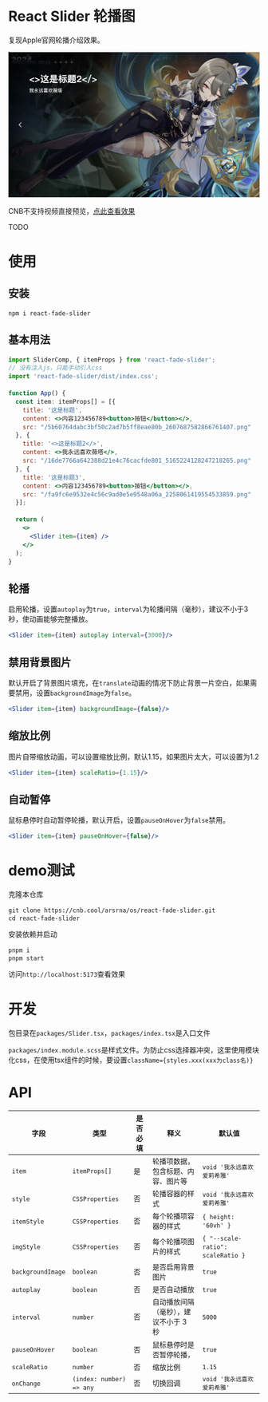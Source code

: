 # React Slider 轮播图

复现Apple官网轮播介绍效果。

![](image/48e2a6a8-d6c2-4ef3-a7b4-f99888474719.png)

CNB不支持视频直接预览，[点此查看效果](image/index.mp4)

TODO

# 使用

## 安装
````shell
npm i react-fade-slider
````

## 基本用法
```jsx
import SliderComp, { itemProps } from 'react-fade-slider';
// 没有注入js，只能手动引入css
import 'react-fade-slider/dist/index.css';

function App() {
  const item: itemProps[] = [{
    title: '这是标题',
    content: <>内容123456789<button>按钮</button></>,
    src: "/5b60764dabc3bf50c2ad7b5ff8eae80b_2607687582866761407.png"
  }, {
    title: '<>这是标题2</>',
    content: <>我永远喜欢薇塔</>,
    src: "/16de7766a642388d21e4c76cacfde801_5165224128247218265.png"
  }, {
    title: '这是标题3',
    content: <>内容123456789<button>按钮</button></>,
    src: "/fa9fc6e9532e4c56c9ad0e5e9548a06a_2258061419554533859.png"
  }];

  return (
    <>
      <Slider item={item} />
    </>
  );
}
```

## 轮播

启用轮播，设置`autoplay`为`true`，`interval`为轮播间隔（毫秒），建议不小于3秒，使动画能够完整播放。

````jsx
<Slider item={item} autoplay interval={3000}/>
````

## 禁用背景图片
默认开启了背景图片填充，在`translate`动画的情况下防止背景一片空白，如果需要禁用，设置`backgroundImage`为`false`。
````jsx
<Slider item={item} backgroundImage={false}/>
````

## 缩放比例
图片自带缩放动画，可以设置缩放比例，默认1.15，如果图片太大，可以设置为1.2
````jsx
<Slider item={item} scaleRatio={1.15}/>
````

## 自动暂停
鼠标悬停时自动暂停轮播，默认开启，设置`pauseOnHover`为`false`禁用。
````jsx
<Slider item={item} pauseOnHover={false}/>
````

# demo测试

克隆本仓库

```shell
git clone https://cnb.cool/arsrna/os/react-fade-slider.git
cd react-fade-slider
```

安装依赖并启动
```shell
pnpm i
pnpm start
```

访问`http://localhost:5173`查看效果

# 开发

包目录在`packages/Slider.tsx`，`packages/index.tsx`是入口文件

`packages/index.module.scss`是样式文件。为防止css选择器冲突，这里使用模块化css，在使用tsx组件的时候，要设置`className={styles.xxx(xxx为class名)}`


# API

| 字段 | 类型 | 是否必填 | 释义 | 默认值 |
|------|------|----------|------|-----------------------------|
| `item` | `itemProps[]` | 是 | 轮播项数据，包含标题、内容、图片等 | `void '我永远喜欢爱莉希雅'` |
| `style` | `CSSProperties` | 否 | 轮播容器的样式 | `void '我永远喜欢爱莉希雅'` |
| `itemStyle` | `CSSProperties` | 否 | 每个轮播项容器的样式 | `{ height: '60vh' }` |
| `imgStyle` | `CSSProperties` | 否 | 每个轮播项图片的样式 | `{ "--scale-ratio": scaleRatio }` |
| `backgroundImage` | `boolean` | 否 | 是否启用背景图片 | `true` |
| `autoplay` | `boolean` | 否 | 是否自动播放 | `true` |
| `interval` | `number` | 否 | 自动播放间隔（毫秒），建议不小于 3 秒 | `5000` |
| `pauseOnHover` | `boolean` | 否 | 鼠标悬停时是否暂停轮播，| `true` |
| `scaleRatio` | `number` | 否 | 缩放比例 | `1.15` |
| `onChange` | `(index: number) => any` | 否 | 切换回调 | `void '我永远喜欢爱莉希雅'` |